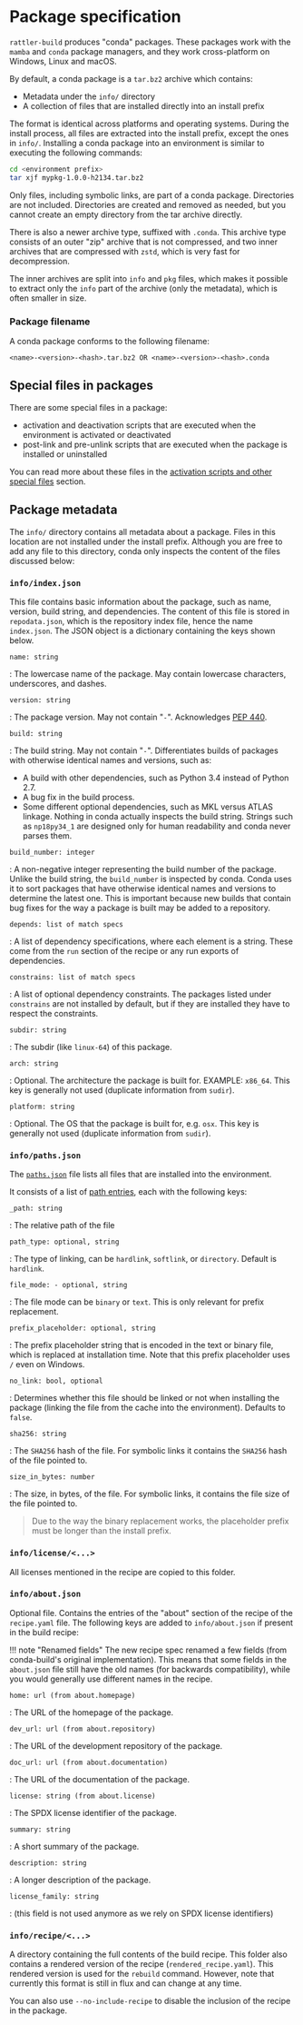 # Package specification

`rattler-build` produces "conda" packages. These packages work with the `mamba`
and `conda` package managers, and they work cross-platform on Windows, Linux and
macOS.

By default, a conda package is a `tar.bz2` archive which contains:

* Metadata under the `info/` directory
* A collection of files that are installed directly into an install prefix

The format is identical across platforms and operating systems. During the
install process, all files are extracted into the install prefix, except the
ones in `info/`. Installing a conda package into an environment is similar to
executing the following commands:

```bash
cd <environment prefix>
tar xjf mypkg-1.0.0-h2134.tar.bz2
```

Only files, including symbolic links, are part of a conda package. Directories
are not included. Directories are created and removed as needed, but you cannot
create an empty directory from the tar archive directly.

There is also a newer archive type, suffixed with `.conda`. This archive type
consists of an outer "zip" archive that is not compressed, and two inner
archives that are compressed with `zstd`, which is very fast for decompression.

The inner archives are split into `info` and `pkg` files, which makes it
possible to extract only the `info` part of the archive (only the metadata),
which is often smaller in size.

### Package filename

A conda package conforms to the following filename:

```
<name>-<version>-<hash>.tar.bz2 OR <name>-<version>-<hash>.conda
```

## Special files in packages

There are some special files in a package:

- activation and deactivation scripts that are executed when the environment is
  activated or deactivated
- post-link and pre-unlink scripts that are executed when the package is
  installed or uninstalled

You can read more about these files in the [activation scripts and other special
files](./special_files.md) section.

## Package metadata

The `info/` directory contains all metadata about a package. Files in this
location are not installed under the install prefix. Although you are free to
add any file to this directory, conda only inspects the content of the files
discussed below:

### `info/index.json`

This file contains basic information about the package, such as name, version,
build string, and dependencies. The content of this file is stored in
`repodata.json`, which is the repository index file, hence the name
`index.json`. The JSON object is a dictionary containing the keys shown below.


`name: string`

: The lowercase name of the package. May contain lowercase characters,
underscores, and dashes.

`version: string`

: The package version. May not contain "`-`". Acknowledges [PEP
440](https://www.python.org/dev/peps/pep-0440/).


`build: string`

: The build string. May not contain "`-`". Differentiates builds of packages with
  otherwise identical names and versions, such as:

  * A build with other dependencies, such as Python 3.4 instead of Python 2.7.
  * A bug fix in the build process.
  * Some different optional dependencies, such as MKL versus ATLAS linkage.
    Nothing in conda actually inspects the build string. Strings such as
    `np18py34_1` are designed only for human readability and conda never parses
    them.

`build_number: integer`

: A non-negative integer representing the build number of the package. Unlike
  the build string, the `build_number` is inspected by conda. Conda uses it to
  sort packages that have otherwise identical names and versions to determine
  the latest one. This is important because new builds that contain bug fixes
  for the way a package is built may be added to a repository.

`depends: list of match specs`

: A list of dependency specifications, where each element is a string. These
come from the `run` section of the recipe or any run exports of dependencies.

`constrains: list of match specs`

: A list of optional dependency constraints. The packages listed under
`constrains` are not installed by default, but if they are installed they have
  to respect the constraints.

`subdir: string`

: The subdir (like `linux-64`) of this package.

`arch: string`

: Optional. The architecture the package is built for. EXAMPLE: `x86_64`. This
key is generally not used (duplicate information from `sudir`).

`platform: string`

: Optional. The OS that the package is built for, e.g. `osx`. This key is
generally not used (duplicate information from `sudir`).

### `info/paths.json`

The
[`paths.json`](https://docs.rs/rattler_conda_types/latest/rattler_conda_types/package/struct.PathsJson.html)
file lists all files that are installed into the environment.

It consists of a list of [path
entries](https://docs.rs/rattler_conda_types/latest/rattler_conda_types/package/struct.PathsEntry.html),
each with the following keys:

`_path: string`

: The relative path of the file

`path_type: optional, string`

: The type of linking, can be `hardlink`, `softlink`, or `directory`. Default is
  `hardlink`.

`file_mode: - optional, string`

: The file mode can be `binary` or `text`. This is only relevant for prefix
  replacement.

`prefix_placeholder: optional, string`

: The prefix placeholder string that is encoded in the text or binary file, which
  is replaced at installation time. Note that this prefix placeholder uses
  `/` even on Windows.

`no_link: bool, optional`

: Determines whether this file should be linked or not when installing the package
  (linking the file from the cache into the environment). Defaults to `false`.

`sha256: string`

: The `SHA256` hash of the file. For symbolic links it contains the `SHA256` hash of
  the file pointed to.

`size_in_bytes: number`

: The size, in bytes, of the file. For symbolic links, it contains the file size
  of the file pointed to.

> Due to the way the binary replacement works, the placeholder prefix must be
> longer than the install prefix.

### `info/license/<...>`

All licenses mentioned in the recipe are copied to this folder.

### `info/about.json`

Optional file. Contains the entries of the "about" section of the recipe of the
`recipe.yaml` file. The following keys are added to `info/about.json` if present
in the build recipe:

!!! note "Renamed fields"
    The new recipe spec renamed a few fields (from conda-build's original
    implementation). This means that some fields in the `about.json` file still
    have the old names (for backwards compatibility), while you would generally
    use different names in the recipe.

`home: url (from about.homepage)`

: The URL of the homepage of the package.

`dev_url: url (from about.repository)`

: The URL of the development repository of the package.

`doc_url: url (from about.documentation)`

: The URL of the documentation of the package.

`license: string (from about.license)`

: The SPDX license identifier of the package.

`summary: string`

: A short summary of the package.

`description: string`

: A longer description of the package.

`license_family: string`

: (this field is not used anymore as we rely on SPDX license identifiers)


### `info/recipe/<...>`

A directory containing the full contents of the build recipe. This folder also
contains a rendered version of the recipe (`rendered_recipe.yaml`). This
rendered version is used for the `rebuild` command. However, note that currently
this format is still in flux and can change at any time.

You can also use `--no-include-recipe` to disable the inclusion of the recipe in
the package.
